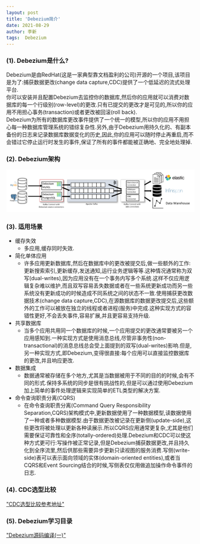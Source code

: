 ```yaml
---
layout: post
title: 'Debezium简介' 
date: 2021-08-29
author: 李新
tags:  Debezium
---
```


### (1). Debezium是什么?
Debezium是由RedHat(这是一家典型靠文档盈利的公司)开源的一个项目,该项目是为了:捕获数据更改(change data capture,CDC)提供了一个低延迟的流式处理平台.                
你可以安装并且配置Debezium去监控你的数据库,然后你的应用就可以消费对数据库的每一个行级别(row-level)的更改.只有已提交的更改才是可见的,所以你的应用不用担心事务(transaction)或者更改被回滚(roll back).                
Debezium为所有的数据库更改事件提供了一个统一的模型,所以你的应用不用担心每一种数据库管理系统的错综复杂性.另外,由于Debezium用持久化的、有副本备份的日志来记录数据库数据变化的历史,因此,你的应用可以随时停止再重启,而不会错过它停止运行时发生的事件,保证了所有的事件都能被正确地、完全地处理掉.           

### (2). Debezium架构
!["Debezium架构图"](/assets/debezium/imgs/debezium-architecture.png)

### (3). 适用场景

+ 缓存失效
  - 多应用,缓存同时失效.   
+ 简化单体应用
  - 许多应用更新数据库,然后在数据库中的更改被提交后,做一些额外的工作:更新搜索索引,更新缓存,发送通知,运行业务逻辑等等.这种情况通常称为双写(dual-writes),因为应用没有在一个事务内写多个系统.这样不仅应用逻辑复杂难以维护,而且双写容易丢失数据或者在一些系统更新成功而另一些系统没有更新成功的时候造成不同系统之间的状态不一致.使用捕获更改数据技术(change data capture,CDC),在源数据库的数据更改提交后,这些额外的工作可以被放在独立的线程或者进程(服务)中完成.这种实现方式的容错性更好,不会丢失事件,容易扩展,并且更容易支持升级.  
+ 共享数据库
  - 当多个应用共用同一个数据库的时候,一个应用提交的更改通常要被另一个应用感知到.一种实现方式是使用消息总线,尽管非事务性(non-transactional)的消息总线总会受上面提到的双写(dual-writes)影响.但是,另一种实现方式,即Debezium,变得很直接:每个应用可以直接监控数据库的更改,并且响应更改.    
+ 数据集成
  - 数据通常被存储在多个地方,尤其是当数据被用于不同的目的的时候,会有不同的形式.保持多系统的同步是很有挑战性的,但是可以通过使用Debezium加上简单的事件处理逻辑来实现简单的ETL类型的解决方案.   
+ 命令查询职责分离(CQRS)
  - 在命令查询职责分离(Command Query Responsibility Separation,CQRS)架构模式中,更新数据使用了一种数据模型,读数据使用了一种或者多种数据模型.由于数据更改被记录在更新侧(update-side),这些更改将被处理以更新各种读展示.所以CQRS应用通常更复杂,尤其是他们需要保证可靠性和全序(totally-ordered)处理.Debezium和CDC可以使这种方式更可行:写操作被正常记录,但是Debezium捕获数据更改,并且持久化到全序流里,然后供那些需要异步更新只读视图的服务消费.写侧(write-side)表可以表示面向领域的实体(domain-oriented entities),或者当CQRS和Event Sourcing结合的时候,写侧表仅仅用做追加操作命令事件的日志.  

### (4). CDC选型比较

["CDC选型比较参考地址"](https://aleiwu.com/post/vimur.cn/)

### (5). Debezium学习目录
["Debezium源码编译(一)"](/2021/08/29/Debezium-Source-Compile.html)   

